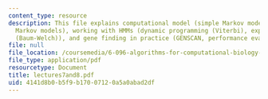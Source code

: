 ```yaml
---
content_type: resource
description: This file explains computational model (simple Markov models, hidden
  Markov models), working with HMMs (dynamic programming (Viterbi), expectation maximization
  (Baum-Welch)), and gene finding in practice (GENSCAN, performance evaluation).
file: null
file_location: /coursemedia/6-096-algorithms-for-computational-biology-spring-2005/4141d8b0b5f9b17007120a5a0abad2df_lectures7and8.pdf
file_type: application/pdf
resourcetype: Document
title: lectures7and8.pdf
uid: 4141d8b0-b5f9-b170-0712-0a5a0abad2df
---
```

